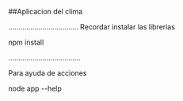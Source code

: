 ##Aplicacion del clima

...................................
Recordar instalar las librerias

npm install

....................................

Para ayuda de acciones

node app --help